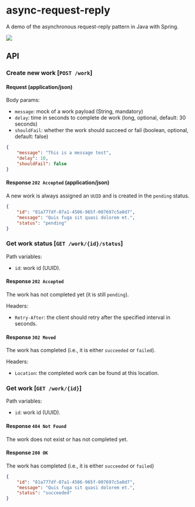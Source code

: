 # async-request-reply

A demo of the asynchronous request-reply pattern in Java with Spring.

[![](https://mermaid.ink/img/eyJjb2RlIjoic2VxdWVuY2VEaWFncmFtXG4gICAgcGFydGljaXBhbnQgY2xpZW50XG4gICAgcGFydGljaXBhbnQgYXBpIGFzIEFQSVxuXG4gICAgY2xpZW50LT4-YXBpOiBQT1NUIC93b3JrXG4gICAgYXBpLS0-PmNsaWVudDogSFRUUCAyMDJcblxuICAgIGxvb3Agd2hpbGUgd29yayBpcyBub3QgY29tcGxldGVkXG4gICAgICAgIGNsaWVudC0-PmFwaTogR0VUIC93b3JrL3tpZH0vc3RhdHVzXG4gICAgICAgIGFwaS0tPj5jbGllbnQ6IEhUVFAgMjAyIChwZW5kaW5nKVxuXG4gICAgICAgIE5vdGUgb3ZlciBjbGllbnQ6IHJldHJ5IGFmdGVyIHNvbWUgc2Vjb25kc1xuICAgIGVuZFxuXG4gICAgY2xpZW50LT4-YXBpOiBHRVQgL3dvcmsve2lkfS9zdGF0dXNcbiAgICBhcGktLT4-Y2xpZW50OiBIVFRQIDMwMlxuXG4gICAgY2xpZW50LT4-YXBpOiBHRVQgL3dvcmsve2lkfVxuICAgIGFwaS0tPj5jbGllbnQ6IEhUVFAgMjAwIChzdWNjZWVkZWQgb3IgZmFpbGVkKSIsIm1lcm1haWQiOnsidGhlbWUiOiJkZWZhdWx0In0sInVwZGF0ZUVkaXRvciI6ZmFsc2V9)](https://mermaid-js.github.io/docs/mermaid-live-editor-beta/#/edit/eyJjb2RlIjoic2VxdWVuY2VEaWFncmFtXG4gICAgcGFydGljaXBhbnQgY2xpZW50XG4gICAgcGFydGljaXBhbnQgYXBpIGFzIEFQSVxuXG4gICAgY2xpZW50LT4-YXBpOiBQT1NUIC93b3JrXG4gICAgYXBpLS0-PmNsaWVudDogSFRUUCAyMDJcblxuICAgIGxvb3Agd2hpbGUgd29yayBpcyBub3QgY29tcGxldGVkXG4gICAgICAgIGNsaWVudC0-PmFwaTogR0VUIC93b3JrL3tpZH0vc3RhdHVzXG4gICAgICAgIGFwaS0tPj5jbGllbnQ6IEhUVFAgMjAyIChwZW5kaW5nKVxuXG4gICAgICAgIE5vdGUgb3ZlciBjbGllbnQ6IHJldHJ5IGFmdGVyIHNvbWUgc2Vjb25kc1xuICAgIGVuZFxuXG4gICAgY2xpZW50LT4-YXBpOiBHRVQgL3dvcmsve2lkfS9zdGF0dXNcbiAgICBhcGktLT4-Y2xpZW50OiBIVFRQIDMwMlxuXG4gICAgY2xpZW50LT4-YXBpOiBHRVQgL3dvcmsve2lkfVxuICAgIGFwaS0tPj5jbGllbnQ6IEhUVFAgMjAwIChzdWNjZWVkZWQgb3IgZmFpbGVkKSIsIm1lcm1haWQiOnsidGhlbWUiOiJkZWZhdWx0In0sInVwZGF0ZUVkaXRvciI6ZmFsc2V9)

## API

### Create new work [`POST /work`]

#### Request (application/json)

Body params:

* `message`: mock of a work payload (String, mandatory)
* `delay`: time in seconds to complete de work (long, optional, default: 30 seconds)
* `shouldFail`: whether the work should succeed or fail (boolean, optional, default: false)

```json
{
    "message": "This is a message test",
    "delay": 10,
    "shouldFail": false
}
```
    

#### Response `202 Accepted` (application/json)

A new work is always assigned an `UUID` and is created in the `pending` status.

```json
{
    "id": "81a777df-07a1-4506-965f-007697c5a0d7",
    "message": "Quis fuga sit quasi dolorem et.",
    "status": "pending"
}
```

### Get work status [`GET /work/{id}/status`]

Path variables:

* `id`: work id (UUID).

#### Response `202 Accepted`

The work has not completed yet (it is still `pending`).

Headers:

* `Retry-After`: the client should retry after the specified interval in seconds.

#### Response `302 Moved`

The work has completed (i.e., it is either `succeeded` or `failed`).

Headers:

* `Location`: the completed work can be found at this location.

### Get work [`GET /work/{id}`]

Path variables:

* `id`: work id (UUID).

#### Response `404 Not Found`

The work does not exist or has not completed yet.

#### Response `200 OK`

The work has completed (i.e., it is either `succeeded` or `failed`)

```json
{
    "id": "81a777df-07a1-4506-965f-007697c5a0d7",
    "message": "Quis fuga sit quasi dolorem et.",
    "status": "succeeded"
}
```